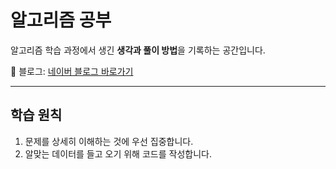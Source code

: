 # 알고리즘 공부  

알고리즘 학습 과정에서 생긴 **생각과 풀이 방법**을 기록하는 공간입니다.  

📒 블로그: [네이버 블로그 바로가기](https://blog.naver.com/statistics-mdb)  

---

## 학습 원칙
1. 문제를 상세히 이해하는 것에 우선 집중합니다.  
2. 알맞는 데이터를 들고 오기 위해 코드를 작성합니다.

